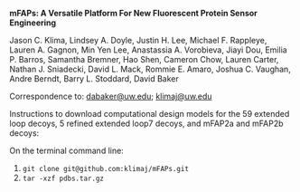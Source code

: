 <b>mFAPs: A Versatile Platform For New Fluorescent Protein Sensor Engineering</b>

Jason C. Klima, Lindsey A. Doyle, Justin H. Lee, Michael F. Rappleye, Lauren A. Gagnon, Min Yen Lee, Anastassia A. Vorobieva, Jiayi Dou, Emilia P. Barros, Samantha Bremner, Hao Shen, Cameron Chow, Lauren Carter, Nathan J. Sniadecki, David L. Mack, Rommie E. Amaro, Joshua C. Vaughan, Andre Berndt, Barry L. Stoddard, David Baker

Correspondence to: dabaker@uw.edu; klimaj@uw.edu

Instructions to download computational design models for the 59 extended loop decoys, 5 refined extended loop7 decoys, and mFAP2a and mFAP2b decoys:

On the terminal command line:
1. `git clone git@github.com:klimaj/mFAPs.git`
2. `tar -xzf pdbs.tar.gz`
